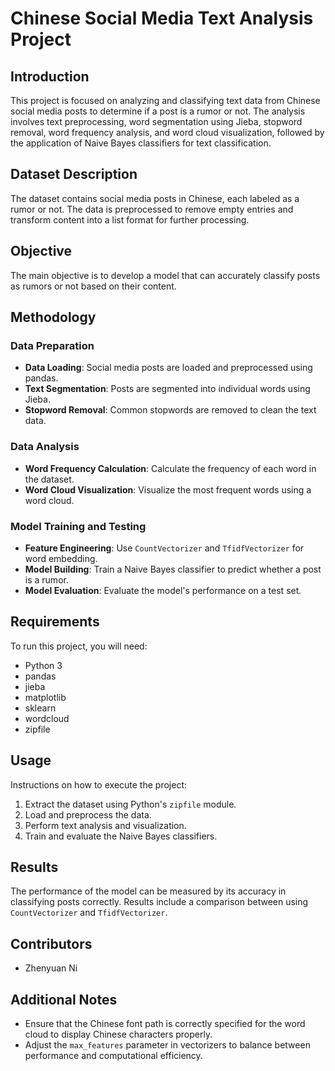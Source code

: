 # Chinese Social Media Text Analysis Project

## Introduction
This project is focused on analyzing and classifying text data from Chinese social media posts to determine if a post is a rumor or not. The analysis involves text preprocessing, word segmentation using Jieba, stopword removal, word frequency analysis, and word cloud visualization, followed by the application of Naive Bayes classifiers for text classification.

## Dataset Description
The dataset contains social media posts in Chinese, each labeled as a rumor or not. The data is preprocessed to remove empty entries and transform content into a list format for further processing.

## Objective
The main objective is to develop a model that can accurately classify posts as rumors or not based on their content.

## Methodology

### Data Preparation
- **Data Loading**: Social media posts are loaded and preprocessed using pandas.
- **Text Segmentation**: Posts are segmented into individual words using Jieba.
- **Stopword Removal**: Common stopwords are removed to clean the text data.

### Data Analysis
- **Word Frequency Calculation**: Calculate the frequency of each word in the dataset.
- **Word Cloud Visualization**: Visualize the most frequent words using a word cloud.

### Model Training and Testing
- **Feature Engineering**: Use `CountVectorizer` and `TfidfVectorizer` for word embedding.
- **Model Building**: Train a Naive Bayes classifier to predict whether a post is a rumor.
- **Model Evaluation**: Evaluate the model's performance on a test set.

## Requirements
To run this project, you will need:
- Python 3
- pandas
- jieba
- matplotlib
- sklearn
- wordcloud
- zipfile

## Usage
Instructions on how to execute the project:
1. Extract the dataset using Python's `zipfile` module.
2. Load and preprocess the data.
3. Perform text analysis and visualization.
4. Train and evaluate the Naive Bayes classifiers.

## Results
The performance of the model can be measured by its accuracy in classifying posts correctly. Results include a comparison between using `CountVectorizer` and `TfidfVectorizer`.

## Contributors
- Zhenyuan Ni

## Additional Notes
- Ensure that the Chinese font path is correctly specified for the word cloud to display Chinese characters properly.
- Adjust the `max_features` parameter in vectorizers to balance between performance and computational efficiency.

